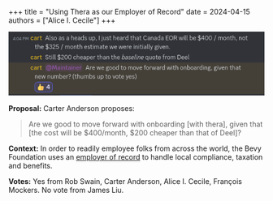 +++
title = "Using Thera as our Employer of Record"
date = 2024-04-15
authors = ["Alice I. Cecile"]
+++

<!-- more -->

![Using Thera as our Employer of Record](thera_employer_of_record.png)

**Proposal:** Carter Anderson proposes:

> Are we good to move forward with onboarding \[with thera\], given that \[the cost will be $400/month, $200 cheaper than that of Deel\]?

**Context:** In order to readily employee folks from across the world, the Bevy Foundation uses an [employer of record](https://www.oysterhr.com/glossary/eor) to handle local compliance, taxation and benefits.

**Votes:** Yes from Rob Swain, Carter Anderson, Alice I. Cecile, François Mockers. No vote from James Liu.
